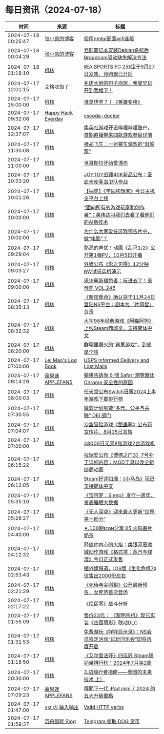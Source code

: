﻿# 每日资讯（2024-07-18）

|时间|来源|标题|
|---|---|---|
|2024-07-18 00:25:47|[张小凯的博客](https://jasonkayzk.github.io/atom.xml)|[使用nmtui配置wifi连接](https://jasonkayzk.github.io/2024/07/18/%E4%BD%BF%E7%94%A8nmtui%E9%85%8D%E7%BD%AEwifi%E8%BF%9E%E6%8E%A5/)|
|2024-07-18 00:04:29|[张小凯的博客](https://jasonkayzk.github.io/atom.xml)|[老旧笔记本安装Debian系统后Broadcom驱动缺失解决方法](https://jasonkayzk.github.io/2024/07/18/%E8%80%81%E6%97%A7%E7%AC%94%E8%AE%B0%E6%9C%AC%E5%AE%89%E8%A3%85Debian%E7%B3%BB%E7%BB%9F%E5%90%8EBroadcom%E9%A9%B1%E5%8A%A8%E7%BC%BA%E5%A4%B1%E8%A7%A3%E5%86%B3%E6%96%B9%E6%B3%95/)|
|2024-07-18 01:18:10|[机核](https://www.gcores.com/rss)|[《EA SPORTS FC 25》定于9月27日发售，预购现已开启](https://www.gcores.com/articles/185160)|
|2024-07-17 12:01:15|[艾格吃饱了](https://feedpress.me/wx-aigechibaole)|[名店大厨的包子面馆，希望早日开到我楼下！](http://mp.weixin.qq.com/s?__biz=MjM5NTYxODQyMA%3D%3D&mid=2653456267&idx=1&sn=aa8a3d8812dd14d77fe928a3073a0a1e)|
|2024-07-17 15:00:00|[机核](https://www.gcores.com/rss)|[谁是悟空？丨《英雄变格》](https://www.gcores.com/radios/184852)|
|2024-07-17 09:32:08|[Happy Hack Everday](https://blog.happyhack.io/atom.xml)|[vscode-docker](https://blog.happyhack.io/2024/07/17/vscode-docker/)|
|2024-07-17 12:37:07|[机核](https://www.gcores.com/rss)|[集英社游戏开设哔哩哔哩账户，首期直播带来四款游戏参展详情](https://www.gcores.com/articles/185146)|
|2024-07-17 11:30:08|[机核](https://www.gcores.com/rss)|[极品飞车：一张赛车游戏的“旧船票”](https://www.gcores.com/articles/185135)|
|2024-07-17 11:00:00|[机核](https://www.gcores.com/rss)|[当哥斯拉开始爱漂亮](https://www.gcores.com/videos/185119)|
|2024-07-17 10:33:20|[机核](https://www.gcores.com/rss)|[JOYTOY战锤40K新品公布：圣血天使圣血卫队参战](https://www.gcores.com/articles/185133)|
|2024-07-17 10:01:26|[机核](https://www.gcores.com/rss)|[【抽奖】《学园构想家》今日主机全平台上线](https://www.gcores.com/articles/185132)|
|2024-07-17 10:00:00|[机核](https://www.gcores.com/rss)|[“面向所有的游戏玩家和创作者”：英伟达叫我们去看了看他们的AI新技术](https://www.gcores.com/articles/185129)|
|2024-07-17 10:00:00|[机核](https://www.gcores.com/rss)|[为什么大家爱在游戏预告片中，做“电影”？](https://www.gcores.com/videos/185115)|
|2024-07-17 09:29:04|[机核](https://www.gcores.com/rss)|[熟悉的声优！动画《乱马1/2》公开第1弹PV，10月5日开播](https://www.gcores.com/articles/185131)|
|2024-07-17 09:03:27|[机核](https://www.gcores.com/rss)|[外媒公布《影之刃零》12分钟BW试玩实机演示](https://www.gcores.com/articles/185128)|
|2024-07-17 09:00:00|[机核](https://www.gcores.com/rss)|[采访萌新褪色者：玩进去了！录音笔 VOL.246](https://www.gcores.com/radios/185126)|
|2024-07-17 08:35:13|[机核](https://www.gcores.com/rss)|[《新宿葬命》确认将于11月24日登陆NS平台：剧本为「片冈智」负责](https://www.gcores.com/articles/185127)|
|2024-07-17 08:32:32|[机核](https://www.gcores.com/rss)|[大宇98年经典游戏《阿猫阿狗》上线Steam商城页，支持简体中文](https://www.gcores.com/articles/185124)|
|2024-07-17 08:20:00|[机核](https://www.gcores.com/rss)|[群聊里爆火的“宾果游戏”，到底是个啥](https://www.gcores.com/articles/184908)|
|2024-07-17 07:00:00|[Lei Mao's Log Book](https://leimao.github.io/atom.xml)|[USPS Informed Delivery and Lost Mails](https://leimao.github.io/blog/USPS-Informed-Delivery-Lost-Mails/)|
|2024-07-17 09:14:29|[蘋果迷 APPLEFANS](https://applefans.today/feed/)|[蘋果告訴你 6 個 Safari 瀏覽器比 Chrome 安全性的原因](https://applefans.today/2024-07-apple-safari-privacy-features-better-chrome/)|
|2024-07-17 08:00:03|[机核](https://www.gcores.com/rss)|[任天堂公布Switch日服2024上半年游戏下载排行榜](https://www.gcores.com/articles/185120)|
|2024-07-17 07:30:55|[机核](https://www.gcores.com/rss)|[微软计划解散“多元、公平与共融” DEI 部门](https://www.gcores.com/articles/185117)|
|2024-07-17 07:04:07|[机核](https://www.gcores.com/rss)|[沙盒冒险游戏《整蛊鸦》公布新宣传片，8月15日发售](https://www.gcores.com/articles/185114)|
|2024-07-17 07:00:00|[机核](https://www.gcores.com/rss)|[48000日元买8张游戏2台游戏机](https://www.gcores.com/videos/185097)|
|2024-07-17 06:15:22|[机核](https://www.gcores.com/rss)|[拉瑞安公布《博德之门3》7号补丁详细内容：MOD工具以及全新结局动画](https://www.gcores.com/articles/185104)|
|2024-07-17 06:12:05|[机核](https://www.gcores.com/rss)|[Steam好评如潮：《小马岛》现已支持简体中文](https://www.gcores.com/articles/185106)|
|2024-07-17 05:35:10|[机核](https://www.gcores.com/rss)|[《宝可梦：Sleep》发行一周年，发表睡眠大数据](https://www.gcores.com/articles/185101)|
|2024-07-17 05:26:27|[机核](https://www.gcores.com/rss)|[《无人深空》迎来最大更新“世界·第一部分”](https://www.gcores.com/articles/185100)|
|2024-07-17 04:40:00|[机核](https://www.gcores.com/rss)|[✦.100期ɪᴄᴏɴ分享 05 火锅薯片奶茶](https://www.gcores.com/articles/185091)|
|2024-07-17 04:12:32|[机核](https://www.gcores.com/rss)|[释放你内心的火焰：类银河恶魔城动作游戏《格式塔：蒸汽与煤渣》今日正式发售](https://www.gcores.com/articles/185098)|
|2024-07-17 02:53:43|[机核](https://www.gcores.com/rss)|[据外媒报道，IOS版《生化危机7》仅售出2000份左右](https://www.gcores.com/articles/185094)|
|2024-07-17 02:21:29|[机核](https://www.gcores.com/rss)|[《死侍与金刚狼》公开最新预告，女死侍首次登场](https://www.gcores.com/articles/185087)|
|2024-07-17 02:17:22|[机核](https://www.gcores.com/rss)|[《绝区零》战斗分析](https://www.gcores.com/articles/185088)|
|2024-07-17 01:55:09|[机核](https://www.gcores.com/rss)|[售价23元： 《黎明杀机》现已实装《古墓丽影》联动DLC](https://www.gcores.com/articles/185085)|
|2024-07-17 01:31:53|[机核](https://www.gcores.com/rss)|[免费游玩《咩咩启示录》：NS会员限定活动“试玩同乐会”即将再度开启](https://www.gcores.com/articles/185083)|
|2024-07-17 01:18:50|[机核](https://www.gcores.com/rss)|[《艾尔登法环》四连冠 Steam周销量排行榜：2024年7月第2周](https://www.gcores.com/articles/185082)|
|2024-07-17 00:30:00|[机核](https://www.gcores.com/rss)|[3.边缘行者指南——黑暗的未来技术 上）](https://www.gcores.com/articles/185074)|
|2024-07-17 07:09:23|[蘋果迷 APPLEFANS](https://applefans.today/feed/)|[傳聞下一代 iPad mini 7 2024 的五大升級重點](https://applefans.today/2024-07-ipad-mini-7-features-rumors/)|
|2024-07-17 01:47:00|[est の 输入输出](https://blog.est.im/rss)|[Valid HTTP verbs](https://blog.est.im/2024/stdout-14)|
|2024-07-17 01:59:37|[沉舟侧畔 Blog](https://springwood.me/feed/)|[Telegram 领取 DOG 货币](https://springwood.me/telegram-get-dogs/)|
